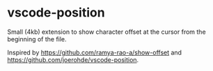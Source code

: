 # vscode-position

Small (4kb) extension to show character offset at the cursor from the beginning of the file.

Inspired by <https://github.com/ramya-rao-a/show-offset> and <https://github.com/joerohde/vscode-position>.
